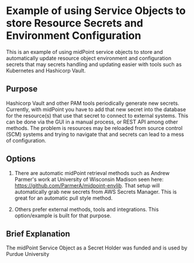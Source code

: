 # Example of using Service Objects to store Resource Secrets and Environment Configuration

This is an example of using midPoint service objects to store and automatically update resource object environment 
 and configuration secrets that may secrets handling and updating easier with tools such as Kubernetes and Hashicorp Vault. 

## Purpose

Hashicorp Vault and other PAM tools periodically generate new secrets. 
Currently, with midPoint you have to add that new secret into the database for the resource(s) that use that secret 
 to connect to external systems. This can be done via the GUI in a manual process, or REST API among other methods. 
The problem is resources may be reloaded from source control (SCM) systems and trying to navigate that and secrets 
 can lead to a mess of configuration. 

## Options

1. There are automatic midPoint retrieval methods such as Andrew Parmer's work at University of Wisconsin Madison 
 seen here: https://github.com/ParmerA/midpoint-envlib. That setup will automatically grab new 
 secrets from AWS Secrets Manager. This is great for an automatic pull style method.

2. Others prefer external methods, tools and integrations. This option/example is built for that purpose. 

## Brief Explanation




The midPoint Service Object as a Secret Holder was funded and is used by Purdue University